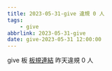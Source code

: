 ```yaml
---
title: 2023-05-31-give 違規 0 人
tags:
    - give
abbrlink: 2023-05-31-give
date: give-2023-05-31 12:00:00
---
```

give 板 [板規連結](https://www.ptt.cc/bbs/give/M.1612495900.A.C32.html)
昨天違規 0 人
